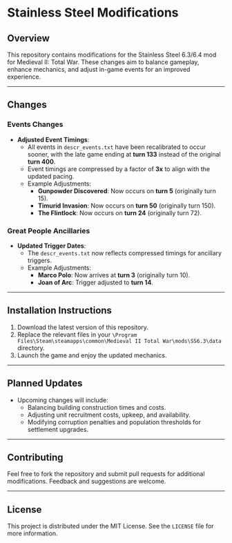# Stainless Steel Modifications

## Overview
This repository contains modifications for the Stainless Steel 6.3/6.4 mod for Medieval II: Total War. These changes aim to balance gameplay, enhance mechanics, and adjust in-game events for an improved experience.

---

## Changes

### Events Changes
- **Adjusted Event Timings**:
  - All events in `descr_events.txt` have been recalibrated to occur sooner, with the late game ending at **turn 133** instead of the original **turn 400**.
  - Event timings are compressed by a factor of **3x** to align with the updated pacing.
  - Example Adjustments:
    - **Gunpowder Discovered**: Now occurs on **turn 5** (originally turn 15).
    - **Timurid Invasion**: Now occurs on **turn 50** (originally turn 150).
    - **The Flintlock**: Now occurs on **turn 24** (originally turn 72).

### Great People Ancillaries
- **Updated Trigger Dates**:
  - The `descr_events.txt` now reflects compressed timings for ancillary triggers.
  - Example Adjustments:
    - **Marco Polo**: Now arrives at **turn 3** (originally turn 10).
    - **Joan of Arc**: Trigger adjusted to **turn 14**.

---

## Installation Instructions
1. Download the latest version of this repository.
2. Replace the relevant files in your `\Program Files\Steam\steamapps\common\Medieval II Total War\mods\SS6.3\data` directory.
3. Launch the game and enjoy the updated mechanics.

---

## Planned Updates
- Upcoming changes will include:
  - Balancing building construction times and costs.
  - Adjusting unit recruitment costs, upkeep, and availability.
  - Modifying corruption penalties and population thresholds for settlement upgrades.

---

## Contributing
Feel free to fork the repository and submit pull requests for additional modifications. Feedback and suggestions are welcome.

---

## License
This project is distributed under the MIT License. See the `LICENSE` file for more information.
